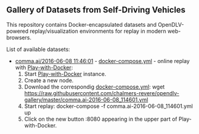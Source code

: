 ## Gallery of Datasets from Self-Driving Vehicles

This repository contains Docker-encapsulated datasets and OpenDLV-powered
replay/visualization environments for replay in modern web-browsers.

List of available datasets:

* [comma.ai/2016-06-08 11:46:01](https://archive.org/details/comma-dataset) - [docker-compose.yml](https://raw.githubusercontent.com/chalmers-revere/opendlv-gallery/master/comma.ai-2016-06-08_114601.yml) - online replay with [Play-with-Docker](https://labs.play-with-docker.com/#):
    1. Start [Play-with-Docker](https://labs.play-with-docker.com/#) instance.
    2. Create a new node.
    3. Download the correspondig [docker-compose.yml](https://raw.githubusercontent.com/chalmers-revere/opendlv-gallery/master/comma.ai-2016-06-08_114601.yml): wget https://raw.githubusercontent.com/chalmers-revere/opendlv-gallery/master/comma.ai-2016-06-08_114601.yml
    4. Start replay: docker-compose -f comma.ai-2016-06-08_114601.yml up
    5. Click on the new button :8080 appearing in the upper part of Play-with-Docker.
